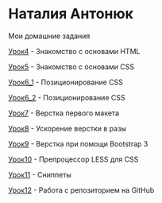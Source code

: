 

# Наталия Антонюк
Мои домашние задания

[Урок4](https://nataliia1003.github.io/lesson4/src/ "Моя готовая домашка") - Знакомство с основами HTML

[Урок5](https://nataliia1003.github.io/lesson5/src/ "Моя готовая домашка") - Знакомство с основами CSS

[Урок6_1](nataliia1003.github.io/lesson6/src/index.html "Моя готовая домашка") - Позиционирование CSS

[Урок6_2](адрес "Моя готовая домашка") - Позиционирование CSS

[Урок7](адрес "Моя готовая домашка") - Верстка первого макета

[Урок8](адрес "Моя готовая домашка") - Ускорение верстки в разы

[Урок9](адрес "Моя готовая домашка") - Верстка при помощи Bootstrap 3

[Урок10](адрес "Моя готовая домашка") - Препроцессор LESS для CSS

[Урок11](адрес "Моя готовая домашка") - Сниппеты

[Урок12](https://nataliia1003.github.io/lesson12/ "Моя готовая домашка") - Работа с репозиторием на GitHub
